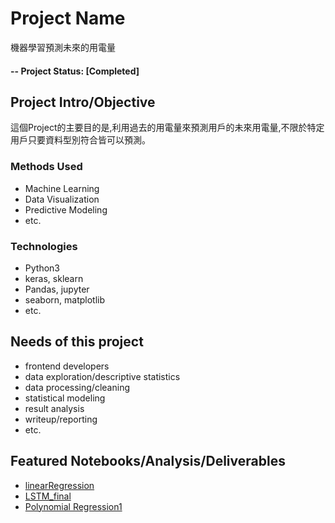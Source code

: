 # Project Name
機器學習預測未來的用電量

#### -- Project Status: [Completed]

## Project Intro/Objective
這個Project的主要目的是,利用過去的用電量來預測用戶的未來用電量,不限於特定用戶只要資料型別符合皆可以預測。

### Methods Used
* Machine Learning
* Data Visualization
* Predictive Modeling
* etc.

### Technologies
* Python3
* keras, sklearn
* Pandas, jupyter
* seaborn, matplotlib
* etc. 

## Needs of this project

- frontend developers
- data exploration/descriptive statistics
- data processing/cleaning
- statistical modeling
- result analysis
- writeup/reporting
- etc.


## Featured Notebooks/Analysis/Deliverables
* [linearRegression](https://nbviewer.jupyter.org/github/williron3960/linearRegression/blob/williron3960/LinearRegression1.ipynb)
* [LSTM_final](https://nbviewer.jupyter.org/github/williron3960/linearRegression/blob/master/LSTM_final.ipynb)
* [Polynomial Regression1](https://nbviewer.jupyter.org/github/williron3960/linearRegression/blob/williron3960-patch-1/Polynomial%20Regression1.ipynb)

